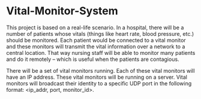 # Vital-Monitor-System

This project is based on a real-life scenario. In a hospital, there will be a
number of patients whose vitals (things like heart rate, blood pressure, etc.) should be
monitored. Each patient would be connected to a vital monitor and these monitors will
transmit the vital information over a network to a central location. That way nursing staff
will be able to monitor many patients and do it remotely – which is useful when the
patients are contagious.


There will be a set of vital monitors running. Each of these vital
monitors will have an IP address. These vital monitors will be running on a server. Vital
monitors will broadcast their identity to a specific UDP port in the following format:
<ip_addr, port, monitor_id>.
